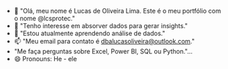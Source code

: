 - 👋 "Olá, meu nome é Lucas de Oliveira Lima. Este é o meu portfólio com o nome @lcsprotec."
- 👀 "Tenho interesse em absorver dados para gerar insights."
- 🌱 "Estou atualmente aprendendo análise de dados."
- 📫 "Meu email para contato é dbalucasoliveira@outlook.com."
-    "Me faça perguntas sobre Excel, Power BI, SQL ou Python."...
-    
   😄 Pronouns: He - ele
<!---
lcsprotec/lcsprotec is a ✨ special ✨ repository because its `README.md` (this file) appears on your GitHub profile.
You can click the Preview link to take a look at your changes.
--->
